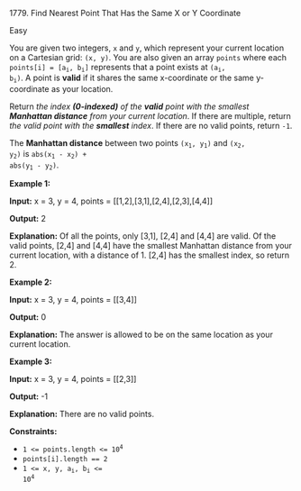 1779\. Find Nearest Point That Has the Same X or Y Coordinate

Easy

You are given two integers, `x` and `y`, which represent your current location on a Cartesian grid: `(x, y)`. You are also given an array `points` where each <code>points[i] = [a<sub>i</sub>, b<sub>i</sub>]</code> represents that a point exists at <code>(a<sub>i</sub>, b<sub>i</sub>)</code>. A point is **valid** if it shares the same x-coordinate or the same y-coordinate as your location.

Return _the index **(0-indexed)** of the **valid** point with the smallest **Manhattan distance** from your current location_. If there are multiple, return _the valid point with the **smallest** index_. If there are no valid points, return `-1`.

The **Manhattan distance** between two points <code>(x<sub>1</sub>, y<sub>1</sub>)</code> and <code>(x<sub>2</sub>, y<sub>2</sub>)</code> is <code>abs(x<sub>1</sub> - x<sub>2</sub>) + abs(y<sub>1</sub> - y<sub>2</sub>)</code>.

**Example 1:**

**Input:** x = 3, y = 4, points = [[1,2],[3,1],[2,4],[2,3],[4,4]]

**Output:** 2

**Explanation:** Of all the points, only [3,1], [2,4] and [4,4] are valid. Of the valid points, [2,4] and [4,4] have the smallest Manhattan distance from your current location, with a distance of 1. [2,4] has the smallest index, so return 2.

**Example 2:**

**Input:** x = 3, y = 4, points = [[3,4]]

**Output:** 0

**Explanation:** The answer is allowed to be on the same location as your current location.

**Example 3:**

**Input:** x = 3, y = 4, points = [[2,3]]

**Output:** -1

**Explanation:** There are no valid points.

**Constraints:**

*   <code>1 <= points.length <= 10<sup>4</sup></code>
*   `points[i].length == 2`
*   <code>1 <= x, y, a<sub>i</sub>, b<sub>i</sub> <= 10<sup>4</sup></code>